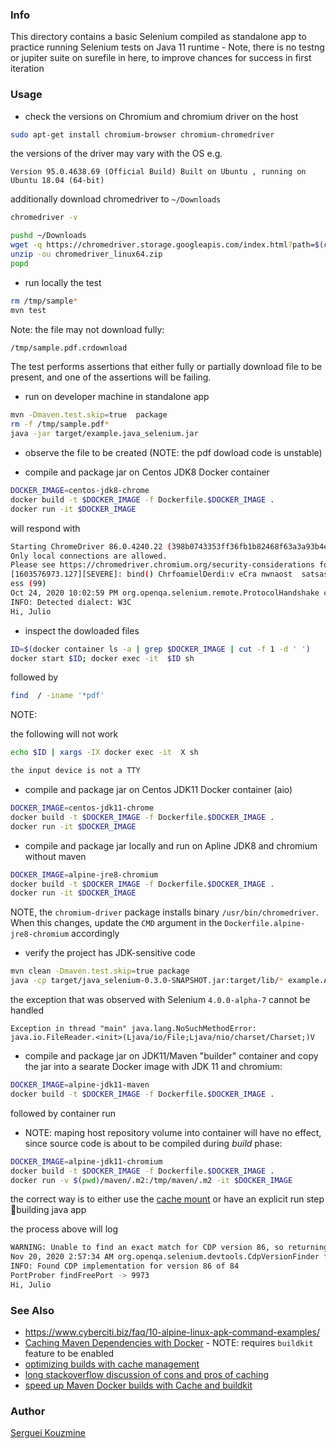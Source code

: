 ### Info

This directory contains a basic Selenium compiled as standalone app to practice running Selenium tests on Java 11 runtime -
Note, there is no testng  or jupiter suite on surefile in here, to improve chances for success in first iteration

### Usage

* check the versions on Chromium and chromium driver on the host
```sh
sudo apt-get install chromium-browser chromium-chromedriver
```
the versions of the driver may vary with the OS
e.g. 

```text
Version 95.0.4638.69 (Official Build) Built on Ubuntu , running on Ubuntu 18.04 (64-bit)
```

additionally download chromedriver to `~/Downloads`
```sh
chromedriver -v
```
```sh
pushd ~/Downloads
wget -q https://chromedriver.storage.googleapis.com/index.html?path=$(chromedriver -v | awk '{print $2}')/chromedriver_linux64.zip
unzip -ou chromedriver_linux64.zip
popd
```
* run locally the test
```sh
rm /tmp/sample*
mvn test
```
Note: the file may not download fully:

```sh
/tmp/sample.pdf.crdownload
```
The test performs assertions that either fully or partially download file to be present, and one of the assertions will be failing.
* run on developer machine in  standalone app
```sh
mvn -Dmaven.test.skip=true  package
rm -f /tmp/sample.pdf*
java -jar target/example.java_selenium.jar
```
* observe the file to be created (NOTE: the pdf dowload code is unstable)

* compile and package jar on Centos JDK8 Docker container
```sh
DOCKER_IMAGE=centos-jdk8-chrome
docker build -t $DOCKER_IMAGE -f Dockerfile.$DOCKER_IMAGE .
docker run -it $DOCKER_IMAGE
```
will respond with
```sh
Starting ChromeDriver 86.0.4240.22 (398b0743353ff36fb1b82468f63a3a93b4e2e89e-refs/branch-heads/4240@{#378}) on port 32480
Only local connections are allowed.
Please see https://chromedriver.chromium.org/security-considerations for suggestions on keeping ChromeDriver safe.
[1603576973.127][SEVERE]: bind() ChrfoamielDerdi:v eCra nwnaost  satsasritgend  rseuqcuceesstsefdu laldyd.r
ess (99)
Oct 24, 2020 10:02:59 PM org.openqa.selenium.remote.ProtocolHandshake createSession
INFO: Detected dialect: W3C
Hi, Julio
```
* inspect the dowloaded files
```sh
ID=$(docker container ls -a | grep $DOCKER_IMAGE | cut -f 1 -d ' ')
docker start $ID; docker exec -it  $ID sh
```
followed by
```sh
find  / -iname '*pdf'
```
NOTE:

the following will not work
```sh
echo $ID | xargs -IX docker exec -it  X sh
```
```sh
the input device is not a TTY
```
* compile and package jar on Centos JDK11 Docker container (aio)
```sh
DOCKER_IMAGE=centos-jdk11-chrome
docker build -t $DOCKER_IMAGE -f Dockerfile.$DOCKER_IMAGE .
docker run -it $DOCKER_IMAGE
```

* compile and package jar locally and run on Apline JDK8 and chromium without maven
```sh
DOCKER_IMAGE=alpine-jre8-chromium
docker build -t $DOCKER_IMAGE -f Dockerfile.$DOCKER_IMAGE .
docker run -it $DOCKER_IMAGE
```
NOTE, the `chromium-driver` package installs binary `/usr/bin/chromedriver`.
When this changes, update the `CMD` argument in the `Dockerfile.alpine-jre8-chromium` accordingly

* verify the project has JDK-sensitive code
```sh
mvn clean -Dmaven.test.skip=true package
java -cp target/java_selenium-0.3.0-SNAPSHOT.jar:target/lib/* example.App
```
the exception that was observed with Selenium `4.0.0-alpha-7` cannot be handled
```text
Exception in thread "main" java.lang.NoSuchMethodError:
java.io.FileReader.<init>(Ljava/io/File;Ljava/nio/charset/Charset;)V
```
* compile and package jar on JDK11/Maven "builder" container and copy the jar into a searate Docker image with JDK 11 and chromium:


```sh
DOCKER_IMAGE=alpine-jdk11-maven
docker build -t $DOCKER_IMAGE -f Dockerfile.$DOCKER_IMAGE .
```


followed by container run
* NOTE: maping host repository volume into container will have no effect, since source code is about to be compiled during *build* phase:
```sh
DOCKER_IMAGE=alpine-jdk11-chromium
docker build -t $DOCKER_IMAGE -f Dockerfile.$DOCKER_IMAGE .
docker run -v $(pwd)/maven/.m2:/tmp/maven/.m2 -it $DOCKER_IMAGE
```
the correct way is to either use the [cache mount](https://docs.docker.com/build/guide/mounts/) or have an explicit run step building java app

the process above will log
```sh
WARNING: Unable to find an exact match for CDP version 86, so returning the closest version found: 84
Nov 20, 2020 2:57:34 AM org.openqa.selenium.devtools.CdpVersionFinder findNearestMatch
INFO: Found CDP implementation for version 86 of 84
PortProber findFreePort -> 9973
Hi, Julio
```
### See Also

  * https://www.cyberciti.biz/faq/10-alpine-linux-apk-command-examples/
  * [Caching Maven Dependencies with Docker](https://www.baeldung.com/ops/docker-cache-maven-dependencies) - NOTE: requires `buildkit` feature to be enabled
 * [optimizing builds with cache management](https://docs.docker.com/build/cache/)
  * [long stackoverflow discussion of cons and pros of caching](https://stackoverflow.com/questions/42208442/maven-docker-cache-dependencies)
  * [speed up Maven Docker builds with Cache and buildkit](https://containers.fan/posts/speed-up-maven-docker-builds-with-cache/)
### Author
[Serguei Kouzmine](kouzmine_serguei@yahoo.com)
